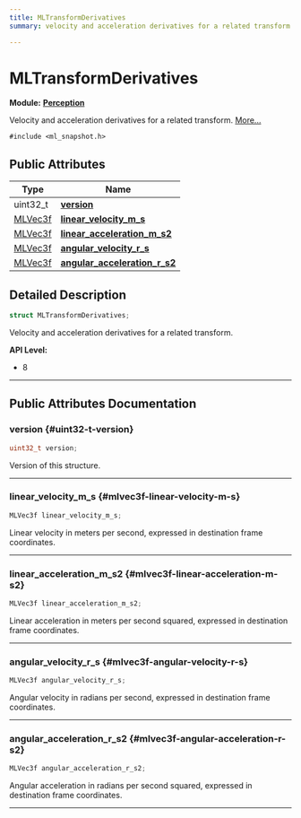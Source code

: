 ```yaml
---
title: MLTransformDerivatives
summary: velocity and acceleration derivatives for a related transform. 

---
```


# MLTransformDerivatives

**Module:** **[Perception](/api-ref/api/Modules/group___perception/group___perception.md)**



Velocity and acceleration derivatives for a related transform.  [More...](#detailed-description)


`#include <ml_snapshot.h>`

## Public Attributes

| Type           | Name           |
| -------------- | -------------- |
| uint32_t | **[version](/api-ref/api/Modules/group___perception/struct_m_l_transform_derivatives.md#uint32-t-version)**  |
| [MLVec3f](/api-ref/api/Modules/group___common/struct_m_l_vec3f.md) | **[linear_velocity_m_s](/api-ref/api/Modules/group___perception/struct_m_l_transform_derivatives.md#mlvec3f-linear-velocity-m-s)**  |
| [MLVec3f](/api-ref/api/Modules/group___common/struct_m_l_vec3f.md) | **[linear_acceleration_m_s2](/api-ref/api/Modules/group___perception/struct_m_l_transform_derivatives.md#mlvec3f-linear-acceleration-m-s2)**  |
| [MLVec3f](/api-ref/api/Modules/group___common/struct_m_l_vec3f.md) | **[angular_velocity_r_s](/api-ref/api/Modules/group___perception/struct_m_l_transform_derivatives.md#mlvec3f-angular-velocity-r-s)**  |
| [MLVec3f](/api-ref/api/Modules/group___common/struct_m_l_vec3f.md) | **[angular_acceleration_r_s2](/api-ref/api/Modules/group___perception/struct_m_l_transform_derivatives.md#mlvec3f-angular-acceleration-r-s2)**  |

## Detailed Description

```cpp
struct MLTransformDerivatives;
```

Velocity and acceleration derivatives for a related transform. 




**API Level:**
  * 8 




-----------
## Public Attributes Documentation

### version {#uint32-t-version}

```cpp
uint32_t version;
```


Version of this structure. 





-----------

### linear_velocity_m_s {#mlvec3f-linear-velocity-m-s}

```cpp
MLVec3f linear_velocity_m_s;
```


Linear velocity in meters per second, expressed in destination frame coordinates. 





-----------

### linear_acceleration_m_s2 {#mlvec3f-linear-acceleration-m-s2}

```cpp
MLVec3f linear_acceleration_m_s2;
```


Linear acceleration in meters per second squared, expressed in destination frame coordinates. 





-----------

### angular_velocity_r_s {#mlvec3f-angular-velocity-r-s}

```cpp
MLVec3f angular_velocity_r_s;
```


Angular velocity in radians per second, expressed in destination frame coordinates. 





-----------

### angular_acceleration_r_s2 {#mlvec3f-angular-acceleration-r-s2}

```cpp
MLVec3f angular_acceleration_r_s2;
```


Angular acceleration in radians per second squared, expressed in destination frame coordinates. 





-----------

